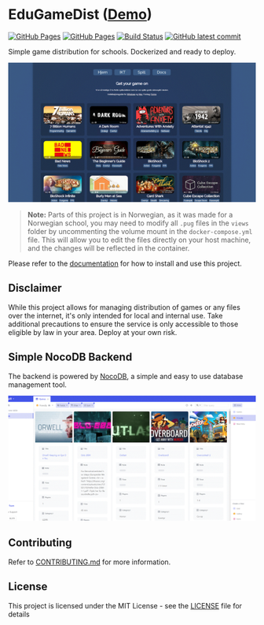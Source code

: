 # EduGameDist (<a href="https://sondregronas.github.io/EduGameDist/">Demo</a>)
[![GitHub Pages](https://badgen.net/badge/demo/github%20pages/?icon=chrome)](https://sondregronas.github.io/EduGameDist/)
[![GitHub Pages](https://badgen.net/badge/docs/github%20pages/?icon=chrome)](https://sondregronas.github.io/EduGameDist/docs)
[![Build Status](https://img.shields.io/github/actions/workflow/status/sondregronas/EduGameDist/CI.yml?branch=main)](https://github.com/sondregronas/EduGameDist/)
[![GitHub latest commit](https://img.shields.io/github/last-commit/sondregronas/EduGameDist)](https://github.com/sondregronas/EduGameDist/commit/)

Simple game distribution for schools. Dockerized and ready to deploy.

![Frontend](assets/frontend.gif)

> **Note:** Parts of this project is in Norwegian, as it was made for a Norwegian school, you may need to modify all `.pug` files in the `views` folder by uncommenting the volume mount in the `docker-compose.yml` file. This will allow you to edit the files directly on your host machine, and the changes will be reflected in the container.

Please refer to the [documentation](https://sondregronas.github.io/EduGameDist/docs) for how to install and use this project.

## Disclaimer
While this project allows for managing distribution of games or any files over the internet, it's only intended for local and internal use. Take additional precautions to ensure the service is only accessible to those eligible by law in your area. Deploy at your own risk.

## Simple NocoDB Backend
The backend is powered by [NocoDB](https://nocodb.com/), a simple and easy to use database management tool.

![Backend](assets/backend.gif)

## Contributing
Refer to [CONTRIBUTING.md](CONTRIBUTING.md) for more information.

## License
This project is licensed under the MIT License - see the [LICENSE](LICENSE) file for details
